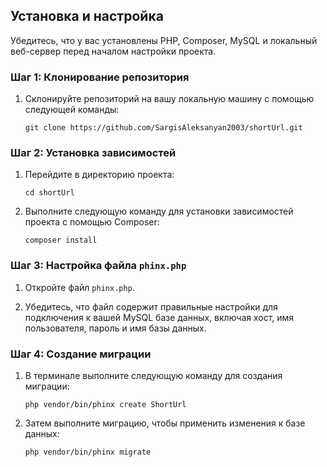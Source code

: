 ## Установка и настройка

Убедитесь, что у вас установлены PHP, Composer, MySQL и локальный веб-сервер перед началом настройки проекта.

### Шаг 1: Клонирование репозитория

1. Склонируйте репозиторий на вашу локальную машину с помощью следующей команды:

   ```shell
   git clone https://github.com/SargisAleksanyan2003/shortUrl.git
   ```

### Шаг 2: Установка зависимостей

1. Перейдите в директорию проекта:

   ```shell
   cd shortUrl
   ```

2. Выполните следующую команду для установки зависимостей проекта с помощью Composer:

   ```shell
   composer install
   ```

### Шаг 3: Настройка файла `phinx.php`

1. Откройте файл `phinx.php`.

2. Убедитесь, что файл содержит правильные настройки для подключения к вашей MySQL базе данных, включая хост, имя пользователя, пароль и имя базы данных.

### Шаг 4: Создание миграции

1. В терминале выполните следующую команду для создания миграции:

   ```shell
   php vendor/bin/phinx create ShortUrl
   ```

2. Затем выполните миграцию, чтобы применить изменения к базе данных:

   ```shell
   php vendor/bin/phinx migrate
   ```
